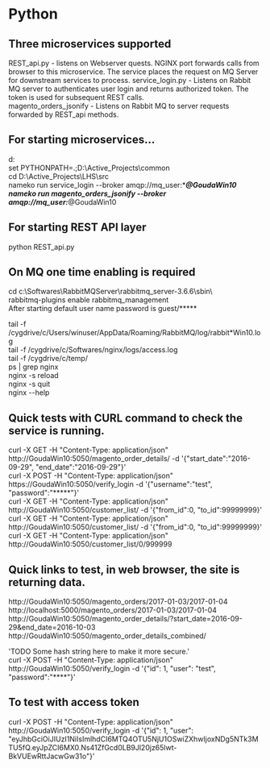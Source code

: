 # Python

## Three microservices supported
REST_api.py - listens on Webserver quests. NGINX port forwards calls from browser to this microservice. The service places the request on MQ Server for downstream services to process.
service_login.py - Listens on Rabbit MQ server to authenticates user login and returns authorized token. The token is used for subsequent REST calls.  
magento_orders_jsonify - Listens on Rabbit MQ to server requests forwarded by REST_api methods.

## For starting microservices...
d:  
set PYTHONPATH=.;D:\Active_Projects\common  
cd D:\Active_Projects\LHS\src  
nameko run service_login --broker amqp://mq_user:******@GoudaWin10  
nameko run magento_orders_jsonify --broker amqp://mq_user:*****@GoudaWin10  

## For starting REST API layer  
python REST_api.py  

## On MQ one time enabling is required  
cd c:\Softwares\RabbitMQServer\rabbitmq_server-3.6.6\sbin\  
rabbitmq-plugins enable rabbitmq_management  
After starting default user name password is guest/*****  

tail -f /cygdrive/c/Users/winuser/AppData/Roaming/RabbitMQ/log/rabbit*Win10.log  
tail -f /cygdrive/c/Softwares/nginx/logs/access.log  
tail -f /cygdrive/c/temp/  
ps | grep nginx  
nginx -s reload  
nginx -s quit  
nginx --help  

## Quick tests with CURL command to check the service is running.  
curl -X GET -H "Content-Type: application/json" http://GoudaWin10:5050/magento_order_details/ -d '{"start_date":"2016-09-29", "end_date":"2016-09-29"}'  
curl -X POST -H "Content-Type: application/json" https://GoudaWin10:5050/verify_login -d '{"username":"test", "password":"*****"}'  
curl -X GET -H "Content-Type: application/json" http://GoudaWin10:5050/customer_list/ -d '{"from_id":0, "to_id":99999999}'  
curl -X GET -H "Content-Type: application/json" http://GoudaWin10:5050/customer_list/ -d '{"from_id":0, "to_id":99999999}'  
curl -X GET -H "Content-Type: application/json" http://GoudaWin10:5050/customer_list/0/999999  

## Quick links to test, in web browser, the site is returning data.  
http://GoudaWin10:5050/magento_orders/2017-01-03/2017-01-04  
http://localhost:5000/magento_orders/2017-01-03/2017-01-04  
http://GoudaWin10:5050/magento_order_details/?start_date=2016-09-29&end_date=2016-10-03  
http://GoudaWin10:5050/magento_order_details_combined/  
  
'TODO Some hash string here to make it more secure.'  
curl -X POST -H "Content-Type: application/json" http://GoudaWin10:5050/verify_login -d '{"id": 1, "user": "test", "password":"****"}'  
## To test with access token  
curl -X POST -H "Content-Type: application/json" http://GoudaWin10:5050/verify_login -d '{"id": 1, "user":  "eyJhbGciOiJIUzI1NiIsImlhdCI6MTQ4OTU5NjU1OSwiZXhwIjoxNDg5NTk3MTU5fQ.eyJpZCI6MX0.Ns41ZfGcd0LB9Jl20jz65lwt-BkVUEwRttJacwGw31o"}'  
